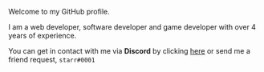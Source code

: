 Welcome to my GitHub profile. 

I am a web developer, software developer and game developer with over 4 years of experience.

You can get in contact with me via **Discord** by clicking [here](https://discord.com/users/579978340371398666/) or send me a friend request, `starr#0001`
